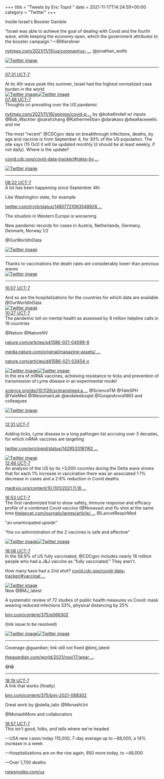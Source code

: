 +++
title = "Tweets by Eric Topol " 
date = 2021-11-17T14:24:59+00:00
category = "Twitter"
+++
<div class="thread"> 
<div class="thread-content"> 
Inside Israel's Booster Gamble

"Israel was able to achieve the goal of dealing with Covid and the fourth wave, while keeping the economy open, which the government attributes to the booster campaign."—@IKershner

<a href="https://www.nytimes.com/2021/11/15/us/coronavirus-briefing-what-happened-today-us-cases-rise-israel-boosters.html?searchResultPosition=2" target="_blank" rel="noreferer">nytimes.com/2021/11/15/us/coronavirus- ...</a> 
 @jonathan_wolfe </div> 
<a href="/twitter/erictopol/images/FEZt8_ZVUAAvCkR.jpg"  ><img src="/twitter/erictopol/images/FEZt8_ZVUAAvCkR.jpg" alt="Twitter image" ></img></a><hr><div class="profile"> 
<a href="https://twitter.com/erictopol/status/1460978914285666306" target="_blank" rel="noreferer">07:31 UCT-7</a> 
</div> 
<div class="content"> 
At its 4th wave peak this summer, Israel had the highest normalized case burden in the world </div> 
<a href="/twitter/erictopol/images/FEZwcK0VUAIHtMa.jpg"  ><img src="/twitter/erictopol/images/FEZwcK0VUAIHtMa.jpg" alt="Twitter image" ></img></a><a href="/twitter/erictopol/images/FEZwDglVkAIxFih.jpg"  ><img src="/twitter/erictopol/images/FEZwDglVkAIxFih.jpg" alt="Twitter image" ></img></a></div> 
<div class="tweet"> 
<div class="profile"> 
<a href="https://twitter.com/erictopol/status/1460983274361131011" target="_blank" rel="noreferer">07:48 UCT-7</a> 
</div> 
<div class="content"> 
Thoughts on prevailing over the US pandemic

<a href="https://www.nytimes.com/2021/11/16/opinion/covid-pandemic-end.html" target="_blank" rel="noreferer">nytimes.com/2021/11/16/opinion/covid-p ...</a> 
 by @bokatlindell w/ inputs @Bob_Wachter @sarahzhang @KatherineEban @darakass @dwallacewells and me</div> 
</div> 
<div class="thread"> 
<div class="thread-content"> 
The most "recent" @CDCgov data on breakthrough infections, deaths, by age and vaccine is from September 4, for 30% of the US population. The site says (15 Oct) it will be updated monthly (it should be at least weekly, if not daily). Where is the update?

<a href="https://covid.cdc.gov/covid-data-tracker/#rates-by-vaccine-status" target="_blank" rel="noreferer">covid.cdc.gov/covid-data-tracker/#rates-by ...</a> 
 </div> 
<a href="/twitter/erictopol/images/FEZ35E3UUAgFneq.jpg"  ><img src="/twitter/erictopol/images/FEZ35E3UUAgFneq.jpg" alt="Twitter image" ></img></a><hr><div class="profile"> 
<a href="https://twitter.com/erictopol/status/1460991857819734020" target="_blank" rel="noreferer">08:22 UCT-7</a> 
</div> 
<div class="content"> 
A lot has been happening since September 4th

Like Washington state, for example

<a href="https://twitter.com/trvrb/status/1460772106354892806" target="_blank" rel="noreferer">twitter.com/trvrb/status/14607721063548928 ...</a> 
</div> 
</div> 
<div class="thread"> 
<div class="thread-content"> 
The situation in Western Europe is worsening.

New pandemic records for cases in Austria, Netherlands, Germany, Denmark, Norway 1/2

@OurWorldInData </div> 
<a href="/twitter/erictopol/images/FEaNIbtVgAAsVro.jpg"  ><img src="/twitter/erictopol/images/FEaNIbtVgAAsVro.jpg" alt="Twitter image" ></img></a><hr><div class="thread-content"> 
Thanks to vaccinations the death rates are considerably lower than previous waves </div> 
<a href="/twitter/erictopol/images/FEaNq3uVkAASHyZ.jpg"  ><img src="/twitter/erictopol/images/FEaNq3uVkAASHyZ.jpg" alt="Twitter image" ></img></a><hr><div class="profile"> 
<a href="https://twitter.com/erictopol/status/1461018065529761792" target="_blank" rel="noreferer">10:07 UCT-7</a> 
</div> 
<div class="content"> 
And so are the hospitalizations for the countries for which data are available @OurWorldInData </div> 
<a href="/twitter/erictopol/images/FEaUGKEUcAA8H7i.jpg"  ><img src="/twitter/erictopol/images/FEaUGKEUcAA8H7i.jpg" alt="Twitter image" ></img></a></div> 
<div class="tweet"> 
<div class="profile"> 
<a href="https://twitter.com/erictopol/status/1461023319570857987" target="_blank" rel="noreferer">10:27 UCT-7</a> 
</div> 
<div class="content"> 
The pandemic toll on mental health as assessed by 8 million helpline calls in 19 countries 

@Nature @NatureNV 

<a href="https://www.nature.com/articles/s41586-021-04099-6" target="_blank" rel="noreferer">nature.com/articles/s41586-021-04099-6</a> 


<a href="https://media.nature.com/original/magazine-assets/d41586-021-03038-9/d41586-021-03038-9.pdf" target="_blank" rel="noreferer">media.nature.com/original/magazine-assets/ ...</a> 


<a href="https://www.nature.com/articles/d41586-021-03454-x" target="_blank" rel="noreferer">nature.com/articles/d41586-021-03454-x</a> 
 </div> 
<a href="/twitter/erictopol/images/FEaYUM3VkAImMkZ.jpg"  ><img src="/twitter/erictopol/images/FEaYUM3VkAImMkZ.jpg" alt="Twitter image" ></img></a><a href="/twitter/erictopol/images/FEaYrphVcAIkX5w.jpg"  ><img src="/twitter/erictopol/images/FEaYrphVcAIkX5w.jpg" alt="Twitter image" ></img></a></div> 
<div class="thread"> 
<div class="thread-content"> 
In the era of mRNA vaccines, achieving resistance to ticks and prevention of transmission of Lyme disease in an experimental model

<a href="https://www.science.org/doi/10.1126/scitranslmed.abm2504" target="_blank" rel="noreferer">science.org/doi/10.1126/scitranslmed.a ...</a> 
 @ScienceTM @YaleSPH @YaleMed @WeissmanLab @andaleebsajid @GunjanArora1983 and colleagues </div> 
<a href="/twitter/erictopol/images/FEaxih_VkAQRAtL.jpg"  ><img src="/twitter/erictopol/images/FEaxih_VkAQRAtL.jpg" alt="Twitter image" ></img></a><hr><div class="profile"> 
<a href="https://twitter.com/erictopol/status/1461054284154302464" target="_blank" rel="noreferer">12:31 UCT-7</a> 
</div> 
<div class="content"> 
Adding ticks, Lyme disease to a long pathogen list accruing over 3 decades, for which mRNA vaccines are targeting 

<a href="https://twitter.com/erictopol/status/1429533181162582019" target="_blank" rel="noreferer">twitter.com/erictopol/status/1429533181162 ...</a> 
 </div> 
<a href="/twitter/erictopol/images/FEa0_ylUUAQo0sb.jpg"  ><img src="/twitter/erictopol/images/FEa0_ylUUAQo0sb.jpg" alt="Twitter image" ></img></a></div> 
<div class="tweet"> 
<div class="profile"> 
<a href="https://twitter.com/erictopol/status/1461058159687049226" target="_blank" rel="noreferer">12:46 UCT-7</a> 
</div> 
<div class="content"> 
An analysis of the US by its &gt;3,000 counties during the Delta wave shows that for each 1% increase in vaccination there was an associated 1·1% decrease in cases and a 2·6% reduction in Covid deaths

<a href="https://www.medrxiv.org/content/10.1101/2021.11.16.21266360v1" target="_blank" rel="noreferer">medrxiv.org/content/10.1101/2021.11.16 ...</a> 
</div> 
</div> 
<div class="tweet"> 
<div class="profile"> 
<a href="https://twitter.com/erictopol/status/1461120345922945024" target="_blank" rel="noreferer">16:53 UCT-7</a> 
</div> 
<div class="content"> 
The first randomized trial to show safety, immune response and efficacy profile of a combined Covid vaccine (@Novavax) and flu shot at the same time <a href="https://www.thelancet.com/journals/lanres/article/PIIS2213-2600(21)00409-4/fulltext" target="_blank" rel="noreferer">thelancet.com/journals/lanres/article/ ...</a> 
 @LancetRespirMed 

"an unanticipated upside"

"the co-administration of the 2 vaccines is safe and effective" </div> 
<a href="/twitter/erictopol/images/FEbwPFrVcAIa6-e.jpg"  ><img src="/twitter/erictopol/images/FEbwPFrVcAIa6-e.jpg" alt="Twitter image" ></img></a><a href="/twitter/erictopol/images/FEbw53rUYAMY1ZO.jpg"  ><img src="/twitter/erictopol/images/FEbw53rUYAMY1ZO.jpg" alt="Twitter image" ></img></a></div> 
<div class="tweet"> 
<div class="profile"> 
<a href="https://twitter.com/erictopol/status/1461138763875160069" target="_blank" rel="noreferer">18:06 UCT-7</a> 
</div> 
<div class="content"> 
In the 58.9% of US fully vaccinated, @CDCgov includes nearly 16 million people who had a J&amp;J vaccine as "fully vaccinated."  They aren't.

How many have had a 2nd shot? <a href="https://covid.cdc.gov/covid-data-tracker/#vaccinations_vacc-total-admin-rate-total" target="_blank" rel="noreferer">covid.cdc.gov/covid-data-tracker/#vaccinat ...</a> 
 </div> 
<a href="/twitter/erictopol/images/FEcBDtAVIAAhBuQ.jpg"  ><img src="/twitter/erictopol/images/FEcBDtAVIAAhBuQ.jpg" alt="Twitter image" ></img></a></div> 
<div class="thread"> 
<div class="thread-content"> 
New @BMJ_latest

A systematic review of 72 studies of public health measures vs Covid: mask wearing reduced infections 53%, physical distancing by 25%

<a href="https://www.bmj.com/content/375/e068302" target="_blank" rel="noreferer">bmj.com/content/375/e068302</a> 


(link issue to be resolved) </div> 
<a href="/twitter/erictopol/images/FEbrqG0UYA05IPe.jpg"  ><img src="/twitter/erictopol/images/FEbrqG0UYA05IPe.jpg" alt="Twitter image" ></img></a><a href="/twitter/erictopol/images/FEbsMvAVEAAVuqs.jpg"  ><img src="/twitter/erictopol/images/FEbsMvAVEAAVuqs.jpg" alt="Twitter image" ></img></a><hr><div class="thread-content"> 
Coverage @guardian; link still not fixed @bmj_latest 

<a href="https://www.theguardian.com/world/2021/nov/17/wearing-masks-single-most-effective-way-to-tackle-covid-study-finds?CMP=Share_iOSApp_Other" target="_blank" rel="noreferer">theguardian.com/world/2021/nov/17/wear ...</a> 


😷😷</div> 
<hr><div class="profile"> 
<a href="https://twitter.com/erictopol/status/1461141859850342401" target="_blank" rel="noreferer">18:19 UCT-7</a> 
</div> 
<div class="content"> 
A link that works (finally)

<a href="https://www.bmj.com/content/375/bmj-2021-068302" target="_blank" rel="noreferer">bmj.com/content/375/bmj-2021-068302</a> 


Great work by @stella_talic  @MonashUni 

@MonashMore and collaborators</div> 
</div> 
<div class="tweet"> 
<div class="profile"> 
<a href="https://twitter.com/erictopol/status/1461151619702136836" target="_blank" rel="noreferer">18:57 UCT-7</a> 
</div> 
<div class="content"> 
This isn't good, folks, and tells where we're headed

—USA new cases today 115,000, 7-day average up to ~88,000, a 14% increase in a week

—Hospitalizations are on the rise again, 850 more today, to ~48,000

—Over 1,700 deaths

<a href="https://newsnodes.com/us" target="_blank" rel="noreferer">newsnodes.com/us</a> 
</div> 
</div> 


